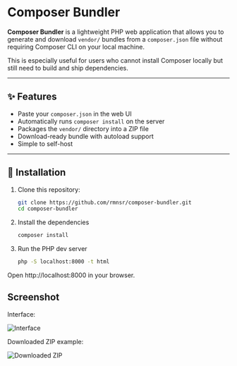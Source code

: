 # Composer Bundler

**Composer Bundler** is a lightweight PHP web application that allows you to generate and download `vendor/` bundles from a `composer.json` file without requiring Composer CLI on your local machine.  

This is especially useful for users who cannot install Composer locally but still need to build and ship dependencies.

---

## ✨ Features
- Paste your `composer.json` in the web UI
- Automatically runs `composer install` on the server
- Packages the `vendor/` directory into a ZIP file
- Download-ready bundle with autoload support
- Simple to self-host

---

## 🚀 Installation

1. Clone this repository:

   ```bash
   git clone https://github.com/rmnsr/composer-bundler.git
   cd composer-bundler

2. Install the dependencies
   
   ```bash
   composer install

3. Run the PHP dev server
   ```bash
   php -S localhost:8000 -t html

Open http://localhost:8000
 in your browser.

## Screenshot

Interface:

![Interface](screenshots/composer-bundler.png)


Downloaded ZIP example:

![Downloaded ZIP](screenshots/zip-file.png)